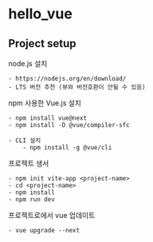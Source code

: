 # hello_vue

## Project setup

node.js 설치

    - https://nodejs.org/en/download/
    - LTS 버전 추천 (뷰와 버전호환이 안될 수 있음)

npm 사용한 Vue.js 설치

    - npm install vue@next
    - npm install -D @vue/compiler-sfc

    - CLI 설치
        - npm install -g @vue/cli

프로젝트 생서

    - npm init vite-app <project-name>
    - cd <project-name>
    - npm install
    - npm run dev

프로젝트로에서 vue 업데이트

    - vue upgrade --next
